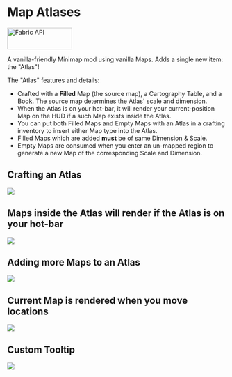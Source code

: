 # Map Atlases

<a href="https://www.curseforge.com/minecraft/mc-mods/fabric-api"><img src="https://i.imgur.com/Ol1Tcf8.png" width="149" height="50" title="Fabric API" alt="Fabric API"></a>

A vanilla-friendly Minimap mod using vanilla Maps. Adds a single new item: the "Atlas"!

The "Atlas" features and details:
- Crafted with a **Filled** Map (the source map), a Cartography Table, and a Book. The source map determines the Atlas' scale and dimension.
- When the Atlas is on your hot-bar, it will render your current-position Map on the HUD if a such Map exists inside the Atlas.
- You can put both Filled Maps and Empty Maps with an Atlas in a crafting inventory to insert either Map type into the Atlas.
- Filled Maps which are added **must** be of same Dimension & Scale.
- Empty Maps are consumed when you enter an un-mapped region to generate a new Map of the corresponding Scale and Dimension.

## Crafting an Atlas
![](https://i.imgur.com/vAMa0XF.png)

## Maps inside the Atlas will render if the Atlas is on your hot-bar
![](https://i.imgur.com/sPCpk0u.png)

## Adding more Maps to an Atlas
![](https://i.imgur.com/rIQxD2U.png)

## Current Map is rendered when you move locations
![](https://i.imgur.com/MwxT6uf.png)

## Custom Tooltip
![](https://i.imgur.com/XZqmjJT.png)
